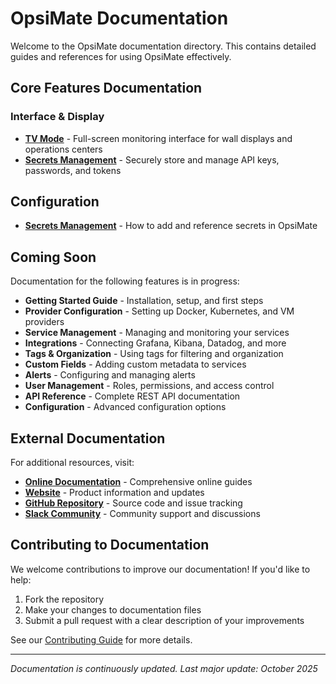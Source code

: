 # OpsiMate Documentation

Welcome to the OpsiMate documentation directory. This contains detailed guides and references for using OpsiMate effectively.

## Core Features Documentation

### Interface & Display
- **[TV Mode](tv-mode.md)** - Full-screen monitoring interface for wall displays and operations centers
- **[Secrets Management](secrets.md)** - Securely store and manage API keys, passwords, and tokens

## Configuration
- **[Secrets Management](secrets.md)** - How to add and reference secrets in OpsiMate

## Coming Soon

Documentation for the following features is in progress:

- **Getting Started Guide** - Installation, setup, and first steps
- **Provider Configuration** - Setting up Docker, Kubernetes, and VM providers
- **Service Management** - Managing and monitoring your services
- **Integrations** - Connecting Grafana, Kibana, Datadog, and more
- **Tags & Organization** - Using tags for filtering and organization
- **Custom Fields** - Adding custom metadata to services
- **Alerts** - Configuring and managing alerts
- **User Management** - Roles, permissions, and access control
- **API Reference** - Complete REST API documentation
- **Configuration** - Advanced configuration options

## External Documentation

For additional resources, visit:

- **[Online Documentation](https://opsimate.vercel.app/)** - Comprehensive online guides
- **[Website](https://www.opsimate.com/)** - Product information and updates
- **[GitHub Repository](https://github.com/OpsiMate/OpsiMate)** - Source code and issue tracking
- **[Slack Community](https://join.slack.com/t/opsimate/shared_invite/zt-39bq3x6et-NrVCZzH7xuBGIXmOjJM7gA)** - Community support and discussions

## Contributing to Documentation

We welcome contributions to improve our documentation! If you'd like to help:

1. Fork the repository
2. Make your changes to documentation files
3. Submit a pull request with a clear description of your improvements

See our [Contributing Guide](../CONTRIBUTING.md) for more details.

---

*Documentation is continuously updated. Last major update: October 2025*
